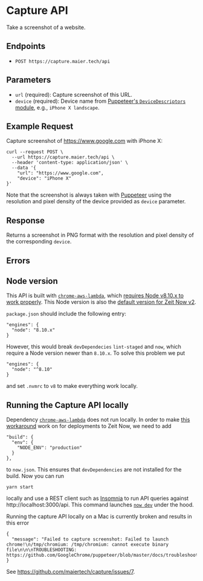 # Capture API

Take a screenshot of a website.

## Endpoints

- `POST https://capture.maier.tech/api`

## Parameters

- `url` (required): Capture screenshot of this URL.
- `device` (required): Device name from [Puppeteer's `DeviceDescriptors` module](https://github.com/GoogleChrome/puppeteer/blob/master/lib/DeviceDescriptors.js), e.g., `iPhone X landscape`.

## Example Request

Capture screenshot of https://www.google.com with iPhone X:

```
curl --request POST \
  --url https://capture.maier.tech/api \
  --header 'content-type: application/json' \
  --data '{
	"url": "https://www.google.com",
	"device": "iPhone X"
}'
```

Note that the screenshot is always taken with [Puppeteer](https://pptr.dev/) using the resolution and pixel density of the device provided as `device` parameter.

## Response

Returns a screenshot in PNG format with the resolution and pixel density of the corresponding `device`.

## Errors

## Node version

This API is built with [`chrome-aws-lambda`](https://github.com/alixaxel/chrome-aws-lambda), which [requires Node v8.10.x to work properly](https://github.com/alixaxel/chrome-aws-lambda#usage). This Node version is also the [default version for Zeit Now v2](https://zeit.co/docs/v2/advanced/builders#node.js-version).

`package.json` should include the following entry:

```
"engines": {
  "node": "8.10.x"
}
```

However, this would break `devDependecies` `lint-staged` and `now`, which require a Node version newer than `8.10.x`. To solve this problem we put

```
"engines": {
  "node": "^8.10"
}
```

and set `.nvmrc` to `v8` to make everything work locally.

## Running the Capture API locally

Dependency [`chrome-aws-lambda`](https://github.com/alixaxel/chrome-aws-lambda) does not run locally. In order to make [this workaround](https://github.com/alixaxel/chrome-aws-lambda/wiki/HOWTO:-Local-Development#workaround) work on for deployments to Zeit Now, we need to add

```
"build": {
  "env": {
    "NODE_ENV": "production"
  }
},
```

to `now.json`. This ensures that `devDependencies` are not installed for the build. Now you can run

```
yarn start
```

locally and use a REST client such as [Insomnia](https://insomnia.rest/) to run API queries against http://localhost:3000/api. This command launches [`now dev`](https://zeit.co/docs/v2/serverless-functions/introduction#local-development) under the hood.

Running the capture API locally on a Mac is currently broken and results in this error

```
{
  "message": "Failed to capture screenshot: Failed to launch chrome!\n/tmp/chromium: /tmp/chromium: cannot execute binary file\n\n\nTROUBLESHOOTING: https://github.com/GoogleChrome/puppeteer/blob/master/docs/troubleshooting.md\n"
}
```

See https://github.com/maiertech/capture/issues/7.
